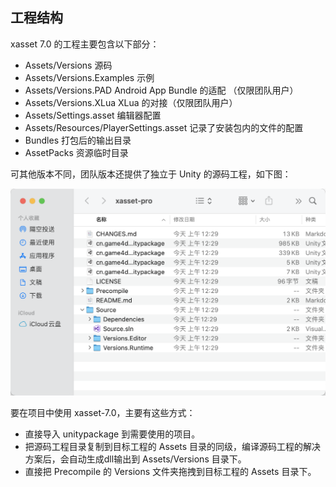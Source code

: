 <!-- docs/structure.md -->

## 工程结构

xasset 7.0 的工程主要包含以下部分：

- Assets/Versions 源码
- Assets/Versions.Examples 示例
- Assets/Versions.PAD Android App Bundle 的适配 （仅限团队用户）
- Assets/Versions.XLua XLua 的对接（仅限团队用户）
- Assets/Settings.asset 编辑器配置
- Assets/Resources/PlayerSettings.asset 记录了安装包内的文件的配置
- Bundles 打包后的输出目录
- AssetPacks 资源临时目录

可其他版本不同，团队版本还提供了独立于 Unity 的源码工程，如下图：

![structures-pro](res/structures-pro.png)

要在项目中使用 xasset-7.0，主要有这些方式：

- 直接导入 unitypackage 到需要使用的项目。
- 把源码工程目录复制到目标工程的 Assets 目录的同级，编译源码工程的解决方案后，会自动生成dll输出到 Assets/Versions 目录下。
- 直接把 Precompile 的 Versions 文件夹拖拽到目标工程的 Assets 目录下。

